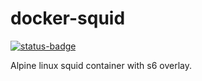 # docker-squid

[![status-badge](https://ci.ch1.ninja/api/badges/4/status.svg)](https://ci.ch1.ninja/repos/4)  

Alpine linux squid container with s6 overlay.
